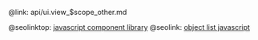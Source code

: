 @link: api/ui.view_$scope_other.md

@seolinktop: [javascript component library](https://webix.com)
@seolink: [object list javascript](https://webix.com/widget/list/)